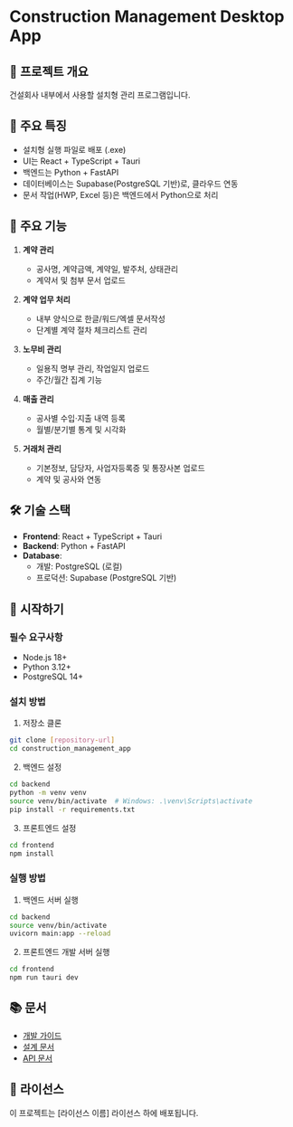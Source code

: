 # Construction Management Desktop App

## 🚀 프로젝트 개요
건설회사 내부에서 사용할 설치형 관리 프로그램입니다.

## 🧩 주요 특징
- 설치형 실행 파일로 배포 (.exe)
- UI는 React + TypeScript + Tauri
- 백엔드는 Python + FastAPI
- 데이터베이스는 Supabase(PostgreSQL 기반)로, 클라우드 연동
- 문서 작업(HWP, Excel 등)은 백엔드에서 Python으로 처리

## 🎯 주요 기능
1. **계약 관리**  
   - 공사명, 계약금액, 계약일, 발주처, 상태관리  
   - 계약서 및 첨부 문서 업로드

2. **계약 업무 처리**
   - 내부 양식으로 한글/워드/엑셀 문서작성
   - 단계별 계약 절차 체크리스트 관리

3. **노무비 관리**
   - 일용직 명부 관리, 작업일지 업로드
   - 주간/월간 집계 기능

4. **매출 관리**
   - 공사별 수입·지출 내역 등록
   - 월별/분기별 통계 및 시각화

5. **거래처 관리**
   - 기본정보, 담당자, 사업자등록증 및 통장사본 업로드
   - 계약 및 공사와 연동

## 🛠 기술 스택
- **Frontend**: React + TypeScript + Tauri
- **Backend**: Python + FastAPI
- **Database**: 
  - 개발: PostgreSQL (로컬)
  - 프로덕션: Supabase (PostgreSQL 기반)

## 🚀 시작하기

### 필수 요구사항
- Node.js 18+
- Python 3.12+
- PostgreSQL 14+

### 설치 방법
1. 저장소 클론
```bash
git clone [repository-url]
cd construction_management_app
```

2. 백엔드 설정
```bash
cd backend
python -m venv venv
source venv/bin/activate  # Windows: .\venv\Scripts\activate
pip install -r requirements.txt
```

3. 프론트엔드 설정
```bash
cd frontend
npm install
```

### 실행 방법
1. 백엔드 서버 실행
```bash
cd backend
source venv/bin/activate
uvicorn main:app --reload
```

2. 프론트엔드 개발 서버 실행
```bash
cd frontend
npm run tauri dev
```

## 📚 문서
- [개발 가이드](docs/development/development-guide.md)
- [설계 문서](docs/design/design-overview.md)
- [API 문서](docs/design/api-design.md)

## 📝 라이선스
이 프로젝트는 [라이선스 이름] 라이선스 하에 배포됩니다.
